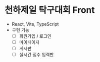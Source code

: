 # 천하제일 탁구대회 Front

- React, Vite, TypeScript
- 구현 기능
    - [ ] 회원가입 / 로그인
    - [ ] 마이페이지
    - [ ] 게시판
    - [ ] 실시간 점수 입력판
